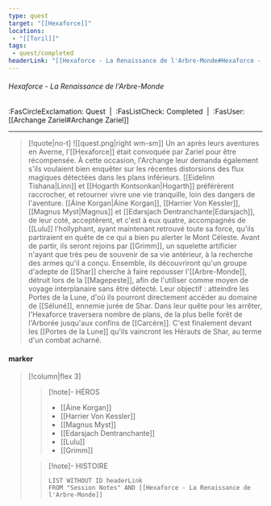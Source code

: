 ```yaml
---
type: quest
target: "[[Hexaforce]]"
locations:
 - "[[Toril]]"
tags:
 - quest/completed
headerLink: "[[Hexaforce - La Renaissance de l'Arbre-Monde#Hexaforce - La Renaissance de l'Arbre-Monde]]"
---
```

###### Hexaforce - La Renaissance de l'Arbre-Monde
<span class="sub2">:FasCircleExclamation: Quest&nbsp;&nbsp;|&nbsp;&nbsp;:FasListCheck: Completed&nbsp;&nbsp;|&nbsp;&nbsp;:FasUser: [[Archange Zariel#Archange Zariel]]</span>
___

> [!quote|no-t]
>![[quest.png|right wm-sm]] Un an après leurs aventures en Averne, l'[[Hexaforce]] était convoquée par Zariel pour être récompensée. À cette occasion, l'Archange leur demanda également s'ils voulaient bien enquêter sur les récentes distorsions des flux magiques détectées dans les plans inférieurs. [[Eidelinn Tishana|Linn]] et [[Hogarth Kontsonkan|Hogarth]] préférèrent raccrocher, et retourner vivre une vie tranquille, loin des dangers de l'aventure. [[Áine Korgan|Áine Korgan]], [[Harrier Von Kessler]], [[Magnus Myst|Magnus]] et [[Edarsjach Dentranchante|Edarsjach]], de leur coté, acceptèrent, et c'est à eux quatre, accompagnés de [[Lulu]] l'hollyphant, ayant maintenant retrouvé toute sa force, qu'ils partiraient en quête de ce qui a bien pu alerter le Mont Céleste. Avant de partir, ils seront rejoins par [[Grimm]], un squelette artificier n'ayant que très peu de souvenir de sa vie antérieur, à la recherche des armes qu'il a conçu. Ensemble, ils découvriront qu'un groupe d'adepte de [[Shar]] cherche à faire repousser l'[[Arbre-Monde]], détruit lors de la [[Magepeste]], afin de l'utiliser comme moyen de voyage interplanaire sans être détecté. Leur objectif : atteindre les Portes de la Lune, d'où ils pourront directement accéder au domaine de [[Séluné]], ennemie jurée de Shar. Dans leur quête pour les arrêter, l'Hexaforce traversera nombre de plans, de la plus belle forêt de l'Arborée jusqu'aux confins de [[Carcère]]. C'est finalement devant les [[Portes de la Lune]] qu'ils vaincront les Hérauts de Shar, au terme d'un combat acharné.

#### marker
> [!column|flex 3]
> >[!note]- HÉROS
> >- [[Áine Korgan]]
>> - [[Harrier Von Kessler]]
>> - [[Magnus Myst]]
>> - [[Edarsjach Dentranchante]]
>> - [[Lulu]]
>> - [[Grimm]]
> 
>>[!note]- HISTOIRE
>>```dataview
>>LIST WITHOUT ID headerLink
>>FROM "Session Notes" AND [[Hexaforce - La Renaissance de l'Arbre-Monde]]

